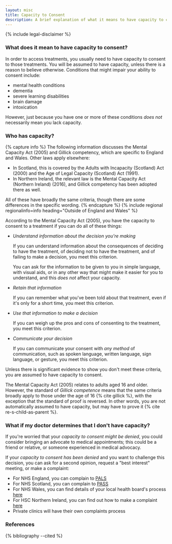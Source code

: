 ```yaml
---
layout: misc
title: Capacity to Consent
description: A brief explanation of what it means to have capacity to consent
---
```


{% include legal-disclaimer %}

### What does it mean to have capacity to consent?

In order to access treatments, you usually need to have capacity to consent
to those treatments. You will be assumed to have capacity, unless
there is a reason to believe otherwise.  Conditions that might impair your
ability to consent include:
* mental health conditions
* dementia
* severe learning disabilities
* brain damage
* intoxication

However, just because you have one or more of these conditions *does not* necessarily mean you lack capacity.

### Who has capacity?

{% capture info %}
The following information discusses the Mental Capacity Act (2005) and Gillick competency, which are specific to England and Wales. Other laws apply elsewhere:
* In Scotland, this is covered by the Adults with Incapacity (Scotland) Act (2000) and the Age of Legal Capacity (Scotland) Act (1991).
* In Northern Ireland, the relevant law is the Mental Capacity Act (Northern Ireland) (2016), and Gillick competency has been adopted there as well.

All of these have broadly the same criteria, though there are some differences in the specific wording.
{% endcapture %}
{% include regional regionalinfo=info heading="Outside of England and Wales" %}

According to the Mental Capacity Act (2005), you have the capacity to consent to a treatment if you can do all of these things:
* *Understand information about the decision you're making*

  If you can understand information about the consequences of deciding to have
the treatment, of deciding not to have the treatment, and of failing to make a
decision, you meet this criterion.

  You can ask for the information to be given to you in simple language, with
visual aids, or in any other way that might make it easier for you to
understand, and this *does not* affect your capacity.

* *Retain that information*

  If you can remember what you've been told about that treatment, even if it's only for
a short time, you meet this criterion.

* *Use that information to make a decision*

  If you can weigh up the pros and cons of consenting to the treatment, you meet this criterion.

* *Communicate your decision*

  If you can communicate your consent with *any method* of communication, such as spoken language, written language, sign language, or gesture, you meet this criterion.

Unless there is significant evidence to show you don't meet these criteria, you
are assumed to have capacity to consent. 

The Mental Capacity Act (2005) relates to adults aged 16 and older. However, the standard of *Gillick competence* means that the same criteria broadly apply to those under the age of 16 {% cite gillick %}, with the exception that the standard of proof is reversed. In other words, you are not automatically assumed to have capacity, but may have to prove it {% cite re-s-child-as-parent %}.

### What if my doctor determines that I don't have capacity?

If you're worried that your *capacity to consent might be denied*, you could consider
bringing an advocate to medical appointments; this could be a friend or
relative, or someone experienced in medical advocacy.

If your *capacity to consent has been denied* and you want to challenge this
decision, you can ask for a second opinion, request a "best interest" meeting,
or make a complaint:

* For NHS England, you can complain to [PALS](https://www.nhs.uk/common-health-questions/nhs-services-and-treatments/what-is-pals-patient-advice-and-liaison-service/)
* For NHS Scotland, you can complain to [PASS](https://www.cas.org.uk/pass)
* For NHS Wales, you can find details of your local health board's process [here](http://www.wales.nhs.uk/ourservices/contactus/nhscomplaints)
* For HSC Northern Ireland, you can find out how to make a complaint [here](https://www.nidirect.gov.uk/articles/raising-concern-or-making-complaint-about-health-services)
* Private clinics will have their own complaints process

### References

{% bibliography --cited %}
